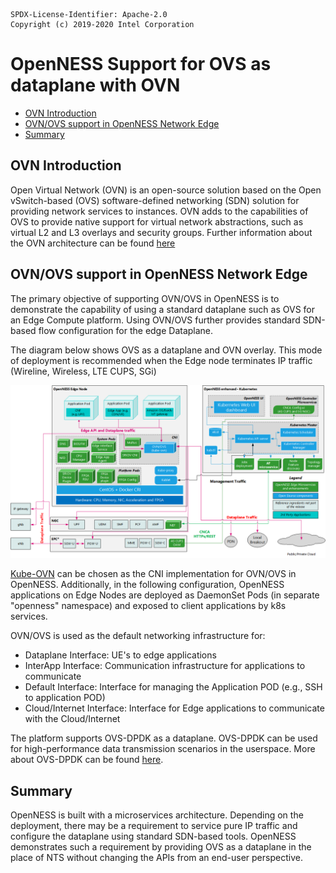 ```text
SPDX-License-Identifier: Apache-2.0
Copyright (c) 2019-2020 Intel Corporation
```
<!-- omit in toc -->
# OpenNESS Support for OVS as dataplane with OVN
- [OVN Introduction](#ovn-introduction)
- [OVN/OVS support in OpenNESS Network Edge](#ovnovs-support-in-openness-network-edge)
- [Summary](#summary)

## OVN Introduction
Open Virtual Network (OVN) is an open-source solution based on the Open vSwitch-based (OVS) software-defined networking (SDN) solution for providing network services to instances. OVN adds to the capabilities of OVS to provide native support for virtual network abstractions, such as virtual L2 and L3 overlays and security groups. Further information about the OVN architecture can be found [here](http://www.openvswitch.org/support/dist-docs-2.5/ovn-architecture.7.html)

## OVN/OVS support in OpenNESS Network Edge
The primary objective of supporting OVN/OVS in OpenNESS is to demonstrate the capability of using a standard dataplane such as OVS for an Edge Compute platform. Using OVN/OVS further provides standard SDN-based flow configuration for the edge Dataplane.

The diagram below shows OVS as a dataplane and OVN overlay. This mode of deployment is recommended when the Edge node terminates IP traffic (Wireline, Wireless, LTE CUPS, SGi)

![OpenNESS with NTS as dataplane overview](ovn_images/openness_ovn.png)

[Kube-OVN](https://github.com/alauda/kube-ovn) can be chosen as the CNI implementation for OVN/OVS in OpenNESS. Additionally, in the following configuration, OpenNESS applications on Edge Nodes are deployed as DaemonSet Pods (in separate "openness" namespace) and exposed to client applications by k8s services.

OVN/OVS is used as the default networking infrastructure for:
- Dataplane Interface: UE's to edge applications
- InterApp Interface: Communication infrastructure for applications to communicate
- Default Interface: Interface for managing the Application POD (e.g., SSH to application POD)
- Cloud/Internet Interface: Interface for Edge applications to communicate with the Cloud/Internet

The platform supports OVS-DPDK as a dataplane. OVS-DPDK can be used for high-performance data transmission scenarios in the userspace. More about OVS-DPDK can be found [here](http://docs.openvswitch.org/en/latest/howto/dpdk/).

## Summary
OpenNESS is built with a microservices architecture. Depending on the deployment, there may be a requirement to service pure IP traffic and configure the dataplane using standard SDN-based tools. OpenNESS demonstrates such a requirement by providing OVS as a dataplane in the place of NTS without changing the APIs from an end-user perspective.

